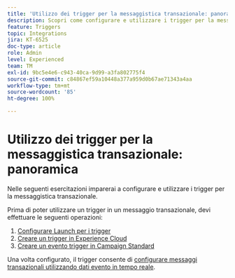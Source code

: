 ```yaml
---
title: 'Utilizzo dei trigger per la messaggistica transazionale: panoramica'
description: Scopri come configurare e utilizzare i trigger per la messaggistica transazionale.
feature: Triggers
topic: Integrations
jira: KT-6525
doc-type: article
role: Admin
level: Experienced
team: TM
exl-id: 9bc5e4e6-c943-40ca-9d99-a3fa802775f4
source-git-commit: c84867ef59a10448a377a959d0b67ae71343a4aa
workflow-type: tm+mt
source-wordcount: '85'
ht-degree: 100%

---
```


# Utilizzo dei trigger per la messaggistica transazionale: panoramica

Nelle seguenti esercitazioni imparerai a configurare e utilizzare i trigger per la messaggistica transazionale.

Prima di poter utilizzare un trigger in un messaggio transazionale, devi effettuare le seguenti operazioni:

1. [Configurare Launch per i trigger](/help/integrations/configure-launch-for-triggers.md)
2. [Creare un trigger in Experience Cloud](/help/integrations/create-a-trigger-in-experience-cloud.md)
3. [Creare un evento trigger in Campaign Standard](/help/integrations/create-a-trigger-event.md)

Una volta configurato, il trigger consente di [configurare messaggi transazionali utilizzando dati evento in tempo reale](/help/integrations/configure-transactional-messages-using-realtime-event-data.md).
